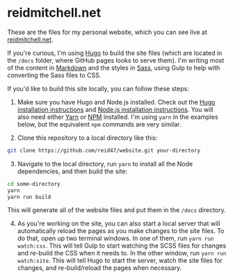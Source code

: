 # reidmitchell.net

These are the files for my personal website, which you can see live at [reidmitchell.net](http://reidmitchell.net).

If you're curious, I'm using [Hugo](https://gohugo.io/) to build the site files (which are located in the `/docs` folder, where GitHub pages looks to serve them). I'm writing most of the content in [Markdown](http://commonmark.org/) and the styles in [Sass](http://sass-lang.com/), using Gulp to help with converting the Sass files to CSS.

If you'd like to build this site locally, you can follow these steps:

1. Make sure you have Hugo and Node.js installed. Check out the [Hugo installation instructions](https://gohugo.io/getting-started/installing/) and [Node.js installation instructions](https://nodejs.org/en/download/). You will also need either [Yarn](https://yarnpkg.com/lang/en/docs/install/) or [NPM](https://docs.npmjs.com/cli/install) installed. I'm using `yarn` in the examples below, but the equivalent `npm` commands are very similar.

2. Clone this repository to a local directory like this:

```bash
git clone https://github.com/reid47/website.git your-directory
```

3. Navigate to the local directory, run `yarn` to install all the Node dependencies, and then build the site:

```bash
cd some-directory
yarn
yarn run build
```

This will generate all of the website files and put them in the `/docs` directory.

4. As you're working on the site, you can also start a local server that will automatically reload the pages as you make changes to the site files. To do that, open up two terminal windows. In one of them, run `yarn run watch:css`. This will tell Gulp to start watching the SCSS files for changes and re-build the CSS when it needs to. In the other window, run `yarn run watch:site`. This will tell Hugo to start the server, watch the site files for changes, and re-build/reload the pages when necessary.
